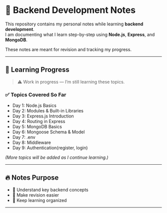 # 🧠 Backend Development Notes

This repository contains my personal notes while learning **backend development**.  
I am documenting what I learn step-by-step using **Node.js**, **Express**, and **MongoDB**.

These notes are meant for revision and tracking my progress.

---

## 📅 Learning Progress

> ⚠️ Work in progress — I’m still learning these topics.

### ✅ Topics Covered So Far

- Day 1: Node.js Basics  
- Day 2: Modules & Built-in Libraries  
- Day 3: Express.js Introduction  
- Day 4: Routing in Express  
- Day 5: MongoDB Basics  
- Day 6: Mongoose Schema & Model
- Day 7: .env
- Day 8: Middleware
- Day 9: Authentication(register, login)

*(More topics will be added as I continue learning.)*

---

## 🔥 Notes Purpose

- 📖 Understand key backend concepts  
- 🧠 Make revision easier  
- 📁 Keep learning organized

---
